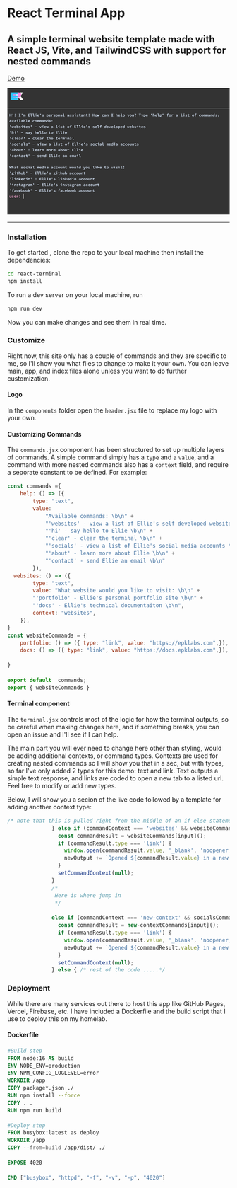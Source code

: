 # React Terminal App

## A simple terminal website template made with React JS, Vite, and TailwindCSS with support for nested commands

[Demo](https://terminal.epklabs.com)

![Terminal](src/assets/terminal.png)

---

### Installation

To get started , clone the repo to your local machine then install the dependencies: 
```bash
cd react-terminal
npm install
```
To run a dev server on your local machine, run 
```bash
npm run dev
```
Now you can make changes and see them in real time. 

### Customize 
Right now, this site only has a couple of commands and they are specific to me, so I'll show you what files to change to make it your own. You can leave main, app, and index files alone unless you want to do further customization. 

#### Logo
In the `components` folder open the `header.jsx` file to replace my logo with your own. 

#### Customizing Commands
The `commands.jsx` component has been structured to set up multiple layers of commands. A simple command simply has a `type` and a `value`, and a command with more nested commands also has a `context` field, and require a seporate constant to be defined. For example:
```javascript
const commands ={
	help: () => ({
		type: "text", 
		value: 
			"Available commands: \b\n" + 
			"'websites' - view a list of Ellie's self developed websites \b\n" +
			"'hi' - say hello to Ellie \b\n" +
			"'clear' - clear the terminal \b\n" +
			"'socials' - view a list of Ellie's social media accounts \b\n" + 
			"'about' - learn more about Ellie \b\n" +
			"'contact' - send Ellie an email \b\n"
		}),
  websites: () => ({
		type: "text",
		value: "What website would you like to visit: \b\n" +
		"'portfolio' - Ellie's personal portfolio site \b\n" +
		"'docs' - Ellie's technical documentaiton \b\n",
		context: "websites",
	}),
}
const websiteCommands = {
	portfolio: () => ({ type: "link", value: "https://epklabs.com",}),
	docs: () => ({ type: "link", value: "https://docs.epklabs.com",}),
	
}

export default  commands;
export { websiteCommands }
```

#### Terminal component 
The `terminal.jsx` controls most of the logic for how the terminal outputs, so be careful when making changes here, and if something breaks, you can open an issue and I'll see if I can help. 

The main part you will ever need to change here other than styling, would be adding additional contexts, or command types. Contexts are used for creating nested commands so I will show you that in a sec, but with types, so far I've only added 2 types for this demo: text and link. Text outputs a simple text response, and links are coded to open a new tab to a listed url. Feel free to modify or add new types.

Below, I will show you a secion of the live code followed by a template for adding another context type: 
```javascript
/* note that this is pulled right from the middle of an if else statement, view the full terminal.jsx file to view it in context*/
              } else if (commandContext === 'websites' && websiteCommands.hasOwnProperty(input)) {
                const commandResult = websiteCommands[input]();
                if (commandResult.type === 'link') {
                  window.open(commandResult.value, '_blank', 'noopener,noreferrer');
                  newOutput += `Opened ${commandResult.value} in a new tab`;
                }
                setCommandContext(null);
              } 
              /*
               Here is where jump in 
               */
              
              else if (commandContext === 'new-context' && socialsCommands.hasOwnProperty(input)) {
                const commandResult = new-contextCommands[input]();
                if (commandResult.type === 'link') {
                  window.open(commandResult.value, '_blank', 'noopener,noreferrer');
                  newOutput += `Opened ${commandResult.value} in a new tab`;
                }
                setCommandContext(null);
              } else { /* rest of the code .....*/
```


### Deployment

While there are many services out there to host this app like GitHub Pages, Vercel, Firebase, etc. I have included a Dockerfile and the build script that I use to deploy this on my homelab. 

#### Dockerfile
```dockerfile
#Build step
FROM node:16 AS build
ENV NODE_ENV=production
ENV NPM_CONFIG_LOGLEVEL=error
WORKDIR /app
COPY package*.json ./
RUN npm install --force
COPY . . 
RUN npm run build 

#Deploy step
FROM busybox:latest as deploy
WORKDIR /app
COPY --from=build /app/dist/ ./

EXPOSE 4020

CMD ["busybox", "httpd", "-f", "-v", "-p", "4020"]
```
